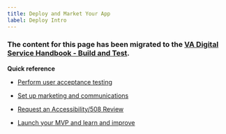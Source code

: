 ```yaml
---
title: Deploy and Market Your App
label: Deploy Intro
---
```


### The content for this page has been migrated to the <a title="go to VA Digital Service Handbook" href="https://department-of-veterans-affairs.github.io/va-digital-service-handbook/delivery/build-and-test/index.html" target="_blank">VA Digital Service Handbook - Build and Test</a>.


**Quick reference**

* <a title="go to uat" href="https://department-of-veterans-affairs.github.io/va-digital-service-handbook/resources/more/uat" target="_blank">Perform user acceptance testing</a>

<!--* <a title="go to live service details" href="https://department-of-veterans-affairs.github.io/va-digital-service-handbook/resources/more/service-details" target="_blank">Set up monitoring and logging</a>-->

* <a title="go to communications" href="https://department-of-veterans-affairs.github.io/va-digital-service-handbook/resources/more/marcom" target="_blank">Set up marketing and communications</a>

* <a title="go to va 508" href="https://github.com/department-of-veterans-affairs/vets-work-practices/blob/master/External-Contractors-Reviews/request-508-review.md#dsva-accessibility-process" target="_blank">Request an Accessibility/508 Review</a>

* <a title="go to learn and improve" href="https://department-of-veterans-affairs.github.io/va-digital-service-handbook/delivery/learn-and-improve" target="_blank">Launch your MVP and learn and improve</a>



<!--
Process:

1. [Create a launch plan](./): determine what criteria you'll use to know when you're ready to start driving live traffic to your application.

1. [Perform User Acceptance Testing](./):
1. [Set up monitoring and logging](./):
1. [Configure any alerts around saturation, error rate, latency, availability](./):
1. [Set rate limits](./):
1. [Communicate the upcoming launch](./): send information about your product out to teams like Call Centers, stakeholders, anyone else who may play a role in supporting your application once it's live. As a sample, reference the product guide that Vets.gov uses to update teams of new products launching.
1. [Schedule a walkthrough with VA's 508 Office](./): in addition to automated 508 testing, it's important to have the 508 Office walk through your application as they may be able to catch more nuanced challenges you'll want to resolve prior to launch.
1. [Launch and monitor](./):

-->